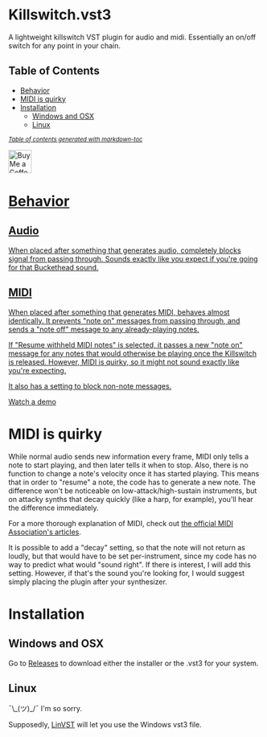 # Killswitch.vst3
A lightweight killswitch VST plugin for audio and midi. Essentially an on/off switch for any point in your chain.

## Table of Contents
- [Behavior](#behavior)
- [MIDI is quirky](#midi-is-quirky)
- [Installation](#installation)
  * [Windows and OSX](#windows-and-osx)
  * [Linux](#linux)

<small><i><a href='http://ecotrust-canada.github.io/markdown-toc/'>Table of contents generated with markdown-toc</a></i></small>


<a href='https://ko-fi.com/mackenziehnc' target='_blank'><img height='35' style='border:0px;height:46px;' src='https://az743702.vo.msecnd.net/cdn/kofi3.png?v=0' border='0' alt='Buy Me a Coffee at ko-fi.com' />
 

# Behavior
## Audio
When placed after something that generates audio, completely blocks signal from passing through. Sounds exactly like you expect if you're going for that Buckethead sound.

## MIDI
When placed after something that generates MIDI, behaves almost identically. It prevents "note on" messages from passing through, and sends a "note off" message to any already-playing notes. 
 
If "Resume withheld MIDI notes" is selected, it passes a new "note on" message for any notes that would otherwise be playing once the Killswitch is released. However, MIDI is quirky, so it might not sound exactly like you're expecting.
 
It also has a setting to block non-note messages.
 
[Watch a demo](https://www.youtube.com/watch?v=xBmSd2P3eGI)

# MIDI is quirky
While normal audio sends new information every frame, MIDI only tells a note to start playing, and then later tells it when to stop. Also, there is no function to change a note's velocity once it has started playing. This means that in order to "resume" a note, the code has to generate a new note. The difference won't be noticeable on low-attack/high-sustain instruments, but on attacky synths that decay quickly (like a harp, for example), you'll hear the difference immediately.

For a more thorough explanation of MIDI, check out [the official MIDI Association's articles](https://www.midi.org/midi-articles/about-midi-part-3-midi-messages).
 
It is possible to add a "decay" setting, so that the note will not return as loudly, but that would have to be set per-instrument, since my code has no way to predict what would "sound right". If there is interest, I will add this setting. However, if that's the sound you're looking for, I would suggest simply placing the plugin after your synthesizer.

# Installation
## Windows and OSX
Go to [Releases](https://github.com/MacKenzieHnC/Killswitch.vst3/releases) to download either the installer or the .vst3 for your system.

## Linux
¯\\_(ツ)\_/¯ I'm so sorry.

Supposedly, [LinVST](https://github.com/osxmidi/LinVst) will let you use the Windows vst3 file.

